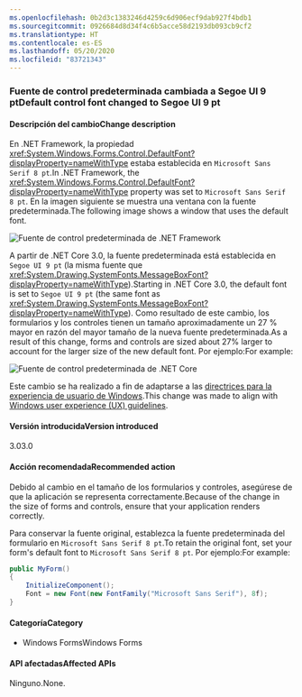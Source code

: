 ```yaml
---
ms.openlocfilehash: 0b2d3c1383246d4259c6d906ecf9dab927f4bdb1
ms.sourcegitcommit: 0926684d8d34f4c6b5acce58d2193db093cb9cf2
ms.translationtype: HT
ms.contentlocale: es-ES
ms.lasthandoff: 05/20/2020
ms.locfileid: "83721343"
---
```

### <a name="default-control-font-changed-to-segoe-ui-9-pt"></a><span data-ttu-id="c1c1a-101">Fuente de control predeterminada cambiada a Segoe UI 9 pt</span><span class="sxs-lookup"><span data-stu-id="c1c1a-101">Default control font changed to Segoe UI 9 pt</span></span>

#### <a name="change-description"></a><span data-ttu-id="c1c1a-102">Descripción del cambio</span><span class="sxs-lookup"><span data-stu-id="c1c1a-102">Change description</span></span>

<span data-ttu-id="c1c1a-103">En .NET Framework, la propiedad <xref:System.Windows.Forms.Control.DefaultFont?displayProperty=nameWithType> estaba establecida en `Microsoft Sans Serif 8 pt`.</span><span class="sxs-lookup"><span data-stu-id="c1c1a-103">In .NET Framework, the <xref:System.Windows.Forms.Control.DefaultFont?displayProperty=nameWithType> property was set to `Microsoft Sans Serif 8 pt`.</span></span> <span data-ttu-id="c1c1a-104">En la imagen siguiente se muestra una ventana con la fuente predeterminada.</span><span class="sxs-lookup"><span data-stu-id="c1c1a-104">The following image shows a window that uses the default font.</span></span>

![Fuente de control predeterminada de .NET Framework](~/docs/images/core-changes/windowsforms/control-defaultfont-changed/defaultfont-framework.png)

<span data-ttu-id="c1c1a-106">A partir de .NET Core 3.0, la fuente predeterminada está establecida en `Segoe UI 9 pt` (la misma fuente que <xref:System.Drawing.SystemFonts.MessageBoxFont?displayProperty=nameWithType>).</span><span class="sxs-lookup"><span data-stu-id="c1c1a-106">Starting in .NET Core 3.0, the default font is set to `Segoe UI 9 pt` (the same font as <xref:System.Drawing.SystemFonts.MessageBoxFont?displayProperty=nameWithType>).</span></span> <span data-ttu-id="c1c1a-107">Como resultado de este cambio, los formularios y los controles tienen un tamaño aproximadamente un 27 % mayor en razón del mayor tamaño de la nueva fuente predeterminada.</span><span class="sxs-lookup"><span data-stu-id="c1c1a-107">As a result of this change, forms and controls are sized about 27% larger to account for the larger size of the new default font.</span></span> <span data-ttu-id="c1c1a-108">Por ejemplo:</span><span class="sxs-lookup"><span data-stu-id="c1c1a-108">For example:</span></span>

![Fuente de control predeterminada de .NET Core](~/docs/images/core-changes/windowsforms/control-defaultfont-changed/defaultfont-core.png)

<span data-ttu-id="c1c1a-110">Este cambio se ha realizado a fin de adaptarse a las [directrices para la experiencia de usuario de Windows](/windows/win32/uxguide/vis-fonts#fonts-and-colors).</span><span class="sxs-lookup"><span data-stu-id="c1c1a-110">This change was made to align with [Windows user experience (UX) guidelines](/windows/win32/uxguide/vis-fonts#fonts-and-colors).</span></span>

#### <a name="version-introduced"></a><span data-ttu-id="c1c1a-111">Versión introducida</span><span class="sxs-lookup"><span data-stu-id="c1c1a-111">Version introduced</span></span>

<span data-ttu-id="c1c1a-112">3.0</span><span class="sxs-lookup"><span data-stu-id="c1c1a-112">3.0</span></span>

#### <a name="recommended-action"></a><span data-ttu-id="c1c1a-113">Acción recomendada</span><span class="sxs-lookup"><span data-stu-id="c1c1a-113">Recommended action</span></span>

<span data-ttu-id="c1c1a-114">Debido al cambio en el tamaño de los formularios y controles, asegúrese de que la aplicación se representa correctamente.</span><span class="sxs-lookup"><span data-stu-id="c1c1a-114">Because of the change in the size of forms and controls, ensure that your application renders correctly.</span></span>

<span data-ttu-id="c1c1a-115">Para conservar la fuente original, establezca la fuente predeterminada del formulario en `Microsoft Sans Serif 8 pt`.</span><span class="sxs-lookup"><span data-stu-id="c1c1a-115">To retain the original font, set your form's default font to `Microsoft Sans Serif 8 pt`.</span></span> <span data-ttu-id="c1c1a-116">Por ejemplo:</span><span class="sxs-lookup"><span data-stu-id="c1c1a-116">For example:</span></span>

```csharp
public MyForm()
{
    InitializeComponent();
    Font = new Font(new FontFamily("Microsoft Sans Serif"), 8f);
}
```

#### <a name="category"></a><span data-ttu-id="c1c1a-117">Categoría</span><span class="sxs-lookup"><span data-stu-id="c1c1a-117">Category</span></span>

- <span data-ttu-id="c1c1a-118">Windows Forms</span><span class="sxs-lookup"><span data-stu-id="c1c1a-118">Windows Forms</span></span>

#### <a name="affected-apis"></a><span data-ttu-id="c1c1a-119">API afectadas</span><span class="sxs-lookup"><span data-stu-id="c1c1a-119">Affected APIs</span></span>

<span data-ttu-id="c1c1a-120">Ninguno.</span><span class="sxs-lookup"><span data-stu-id="c1c1a-120">None.</span></span>

<!--

#### Affected APIs

- Not detectable via API analysis

-->
